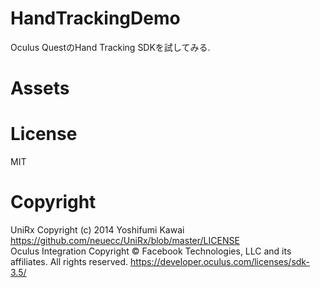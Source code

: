 # HandTrackingDemo

Oculus QuestのHand Tracking SDKを試してみる.  

# Assets


# License
MIT

# Copyright
UniRx Copyright (c) 2014 Yoshifumi Kawai https://github.com/neuecc/UniRx/blob/master/LICENSE  
Oculus Integration Copyright © Facebook Technologies, LLC and its affiliates. All rights reserved. https://developer.oculus.com/licenses/sdk-3.5/
